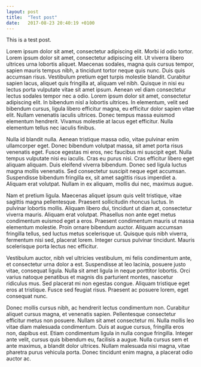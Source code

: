 ```yaml
---
layout: post
title:  "Test post"
date:   2017-08-23 20:40:19 +0100
---
```

This is a test post.

Lorem ipsum dolor sit amet, consectetur adipiscing elit. Morbi id odio tortor. Lorem ipsum dolor sit amet, consectetur adipiscing elit. Ut viverra libero ultrices urna lobortis aliquet. Maecenas sodales, magna quis cursus tempor, sapien mauris tempus nibh, a tincidunt tortor neque quis nunc. Duis quis accumsan risus. Vestibulum pretium eget turpis molestie blandit. Curabitur sapien lacus, aliquet quis fringilla at, aliquam vel nibh. Quisque in nisi eu lectus porta vulputate vitae sit amet ipsum. Aenean vel diam consectetur lectus sodales tempor nec a odio. Lorem ipsum dolor sit amet, consectetur adipiscing elit. In bibendum nisl a lobortis ultrices. In elementum, velit sed bibendum cursus, ligula libero efficitur magna, eu efficitur dolor sapien vitae elit. Nullam venenatis iaculis ultrices. Donec tempus massa euismod elementum hendrerit. Vivamus molestie at lacus eget efficitur. Nulla elementum tellus nec iaculis finibus.

Nulla id blandit nulla. Aenean tristique massa odio, vitae pulvinar enim ullamcorper eget. Donec bibendum volutpat massa, sit amet porta risus venenatis eget. Fusce egestas mi eros, nec faucibus mi suscipit eget. Nulla tempus vulputate nisi eu iaculis. Cras eu purus nisi. Cras efficitur libero eget aliquam aliquam. Duis eleifend viverra bibendum. Donec sed ligula luctus magna mollis venenatis. Sed consectetur suscipit neque eget accumsan. Suspendisse bibendum fringilla ex, sit amet sagittis risus imperdiet a. Aliquam erat volutpat. Nullam in ex aliquam, mollis dui nec, maximus augue.

Nam et pretium ligula. Maecenas aliquet ipsum quis velit tristique, vitae sagittis magna pellentesque. Praesent sollicitudin rhoncus luctus. In pulvinar lobortis mollis. Aliquam libero dui, tincidunt ut diam at, consectetur viverra mauris. Aliquam erat volutpat. Phasellus non ante eget metus condimentum euismod eget a eros. Praesent condimentum mauris ut massa elementum molestie. Proin ornare bibendum auctor. Aliquam accumsan fringilla tellus, sed luctus metus scelerisque ut. Quisque quis nibh viverra, fermentum nisi sed, placerat lorem. Integer cursus pulvinar tincidunt. Mauris scelerisque porta lectus nec efficitur.

Vestibulum auctor, nibh vel ultricies vestibulum, mi felis condimentum ante, et consectetur urna dolor a est. Suspendisse at leo lacinia, posuere justo vitae, consequat ligula. Nulla sit amet ligula in neque porttitor lobortis. Orci varius natoque penatibus et magnis dis parturient montes, nascetur ridiculus mus. Sed placerat mi non egestas congue. Aliquam tristique eget eros at tristique. Fusce sed feugiat risus. Praesent ac posuere lorem, eget consequat nunc.

Donec mollis cursus nibh, ac hendrerit lectus condimentum non. Curabitur aliquet cursus magna, et venenatis sapien. Pellentesque consectetur efficitur metus non posuere. Nullam sit amet consectetur mi. Nulla mollis leo vitae diam malesuada condimentum. Duis at augue cursus, fringilla eros non, dapibus est. Etiam condimentum ligula in nulla congue fringilla. Integer ante velit, cursus quis bibendum eu, facilisis a augue. Nulla cursus sem et ante maximus, a blandit dolor ultrices. Nullam malesuada nisi magna, vitae pharetra purus vehicula porta. Donec tincidunt enim magna, a placerat odio auctor ac.
